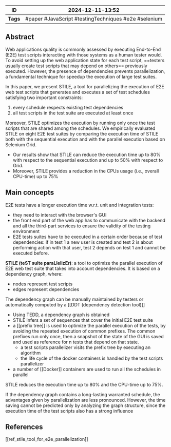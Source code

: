 
| ID       | 2024-12-11-13:52                                     |
| -------- | ---------------------------------------------------- |
| **Tags** | #paper #JavaScript #testingTechniques #e2e #selenium |
## Abstract

Web applications quality is commonly assessed by executing End-to-End (E2E) test scripts interacting with those systems as a human tester would. To avoid setting up the web application state for each test script, ==testers usually create test scripts that may depend on others== previously executed.  However, the presence of dependencies prevents parallelization, a fundamental technique for speedup the execution of large test suites.

In this paper, we present STILE, a tool for parallelizing the execution of E2E web test scripts that generates and executes a set of test schedules satisfying two important constraints:
1) every schedule respects existing test dependencies
2) all test scripts in the test suite are executed at least once

Moreover, STILE optimizes the execution by running only once the test scripts that are shared among the schedules. We empirically evaluated STILE on eight E2E test suites by comparing the execution time of STILE both with the sequential execution and with the parallel execution based on Selenium Grid. 
- Our results show that STILE can reduce the execution time up to 80% with respect to the sequential execution and up to 50% with respect to Grid. 
- Moreover, STILE provides a reduction in the CPUs usage (i.e., overall CPU-time) up to 75%

## Main concepts

E2E tests have a longer execution time w.r.t. unit and integration tests:
- they need to interact with the browser's GUI
- the front end part of the web app has to communicate with the backend and all the third-part services to ensure the validity of the testing environment
- E2E tests suites have to be executed in a certain order because of test dependencies: if in test 1 a new user is created and test 2 is about performing action with that user, test 2 depends on test 1 and cannot be executed before.

 **STILE (teST suIte paraLlelizEr)**:  a tool to optimize the parallel execution of E2E web test suite that takes into account dependencies. It is based on a dependency graph, where:
 - nodes represent test scripts
 - edges represent dependencies

The dependency graph can be manually maintained by testers or automatically computed by a [[DDT (dependency detection tool)]]

- Using TEDD, a dependency graph is obtained
- STILE infers a set of sequences that cover the initial E2E test suite
- a [[prefix tree]] is used to optimize the parallel execution of the tests, by avoiding the repeated execution of common prefixes. The common prefixes run only once, then a snapshot of the state of the GUI is saved and used as reference for n tests that depend on that state.
	- a test scripts parallelizer visits the prefix tree by executing an algorithm
	- the life cycle of the docker containers is handled by the test scripts parallelizer
- a number of [[Docker]] containers are used to run all the schedules in parallel

STILE reduces the execution time up to 80% and the CPU-time up to 75%.

If the dependency graph contains a long-lasting warranted schedule, the advantages given by parallelization are less pronounced. However, the time saving cannot be predicted only by analyzing the graph structure, since the execution time of the test scripts also has a strong influence

## References
[[ref_stile_tool_for_e2e_parallelization]]